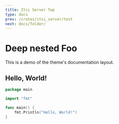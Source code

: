 ```yaml
---
title: Itsi Server Twp
type: docs
prev: /crates/itsi_server/test
next: docs/folder/
---
```

# Deep nested Foo

This is a demo of the theme's documentation layout.

## Hello, World!

```go {filename="main.go"}
package main

import "fmt"

func main() {
    fmt.Println("Hello, World!")
}
```
